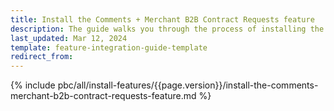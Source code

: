 ```yaml
---
title: Install the Comments + Merchant B2B Contract Requests feature
description: The guide walks you through the process of installing the Comments + Merchant Contract Requests feature into the project.
last_updated: Mar 12, 2024
template: feature-integration-guide-template
redirect_from:
---
```


{% include pbc/all/install-features/{{page.version}}/install-the-comments-merchant-b2b-contract-requests-feature.md %} <!-- To edit, see /_includes/pbc/all/install-features/202404.0/install-the-comments-merchant-b2b-contract-requests-feature.md -->
